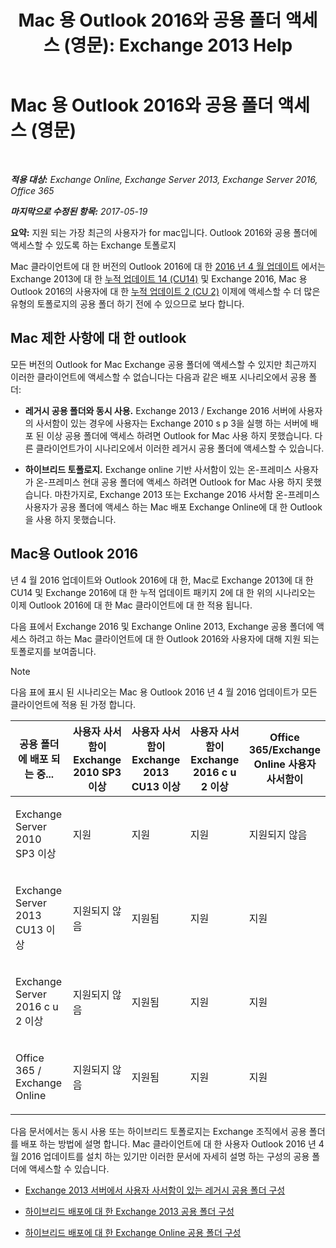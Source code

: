 ﻿---
title: 'Mac 용 Outlook 2016와 공용 폴더 액세스 (영문): Exchange 2013 Help'
TOCTitle: Mac 용 Outlook 2016와 공용 폴더 액세스 (영문)
ms:assetid: bc9b8226-bd8b-4edc-882b-4f19cfe118eb
ms:mtpsurl: https://technet.microsoft.com/ko-kr/library/Mt788631(v=EXCHG.150)
ms:contentKeyID: 74115369
ms.date: 05/22/2018
mtps_version: v=EXCHG.150
ms.translationtype: MT
---

# Mac 용 Outlook 2016와 공용 폴더 액세스 (영문)

 

_**적용 대상:** Exchange Online, Exchange Server 2013, Exchange Server 2016, Office 365_

_**마지막으로 수정된 항목:** 2017-05-19_

**요약:**  지원 되는 가장 최근의 사용자가 for mac입니다. Outlook 2016와 공용 폴더에 액세스할 수 있도록 하는 Exchange 토폴로지

Mac 클라이언트에 대 한 버전의 Outlook 2016에 대 한 [2016 년 4 월 업데이트](https://go.microsoft.com/fwlink/?linkid=829202) 에서는 Exchange 2013에 대 한 [누적 업데이트 14 (CU14)](https://go.microsoft.com/fwlink/p/?linkid=849432) 및 Exchange 2016, Mac 용 Outlook 2016의 사용자에 대 한 [누적 업데이트 2 (CU 2)](https://go.microsoft.com/fwlink/p/?linkid=849793) 이제에 액세스할 수 더 많은 유형의 토폴로지의 공용 폴더 하기 전에 수 있으므로 보다 합니다.

## Mac 제한 사항에 대 한 outlook

모든 버전의 Outlook for Mac Exchange 공용 폴더에 액세스할 수 있지만 최근까지 이러한 클라이언트에 액세스할 수 없습니다는 다음과 같은 배포 시나리오에서 공용 폴더:

  - **레거시 공용 폴더와 동시 사용.** Exchange 2013 / Exchange 2016 서버에 사용자의 사서함이 있는 경우에 사용자는 Exchange 2010 s p 3을 실행 하는 서버에 배포 된 이상 공용 폴더에 액세스 하려면 Outlook for Mac 사용 하지 못했습니다. 다른 클라이언트가이 시나리오에서 이러한 레거시 공용 폴더에 액세스할 수 있습니다.

  - **하이브리드 토폴로지.** Exchange online 기반 사서함이 있는 온-프레미스 사용자가 온-프레미스 현대 공용 폴더에 액세스 하려면 Outlook for Mac 사용 하지 못했습니다. 마찬가지로, Exchange 2013 또는 Exchange 2016 사서함 온-프레미스 사용자가 공용 폴더에 액세스 하는 Mac 배포 Exchange Online에 대 한 Outlook을 사용 하지 못했습니다.

## Mac용 Outlook 2016

년 4 월 2016 업데이트와 Outlook 2016에 대 한, Mac로 Exchange 2013에 대 한 CU14 및 Exchange 2016에 대 한 누적 업데이트 패키지 2에 대 한 위의 시나리오는 이제 Outlook 2016에 대 한 Mac 클라이언트에 대 한 적용 됩니다.

다음 표에서 Exchange 2016 및 Exchange Online 2013, Exchange 공용 폴더에 액세스 하려고 하는 Mac 클라이언트에 대 한 Outlook 2016와 사용자에 대해 지원 되는 토폴로지를 보여줍니다.


> [!NOTE]
> 다음 표에 표시 된 시나리오는 Mac 용 Outlook 2016 년 4 월 2016 업데이트가 모든 클라이언트에 적용 된 가정 합니다.




<table>
<colgroup>
<col style="width: 20%" />
<col style="width: 20%" />
<col style="width: 20%" />
<col style="width: 20%" />
<col style="width: 20%" />
</colgroup>
<thead>
<tr class="header">
<th>공용 폴더에 배포 되는 중...</th>
<th>사용자 사서함이 Exchange 2010 SP3 이상</th>
<th>사용자 사서함이 Exchange 2013 CU13 이상</th>
<th>사용자 사서함이 Exchange 2016 c u 2 이상</th>
<th>Office 365/Exchange Online 사용자 사서함이</th>
</tr>
</thead>
<tbody>
<tr class="odd">
<td><p>Exchange Server 2010 SP3 이상</p></td>
<td><p>지원</p></td>
<td><p>지원</p></td>
<td><p>지원</p></td>
<td><p>지원되지 않음</p></td>
</tr>
<tr class="even">
<td><p>Exchange Server 2013 CU13 이상</p></td>
<td><p>지원되지 않음</p></td>
<td><p>지원됨</p></td>
<td><p>지원</p></td>
<td><p>지원</p></td>
</tr>
<tr class="odd">
<td><p>Exchange Server 2016 c u 2 이상</p></td>
<td><p>지원되지 않음</p></td>
<td><p>지원됨</p></td>
<td><p>지원</p></td>
<td><p>지원</p></td>
</tr>
<tr class="even">
<td><p>Office 365 / Exchange Online</p></td>
<td><p>지원되지 않음</p></td>
<td><p>지원됨</p></td>
<td><p>지원</p></td>
<td><p>지원</p></td>
</tr>
</tbody>
</table>


다음 문서에서는 동시 사용 또는 하이브리드 토폴로지는 Exchange 조직에서 공용 폴더를 배포 하는 방법에 설명 합니다. Mac 클라이언트에 대 한 사용자 Outlook 2016 년 4 월 2016 업데이트를 설치 하는 있기만 이러한 문서에 자세히 설명 하는 구성의 공용 폴더에 액세스할 수 있습니다.

  - [Exchange 2013 서버에서 사용자 사서함이 있는 레거시 공용 폴더 구성](configure-legacy-public-folders-where-user-mailboxes-are-on-exchange-2013-servers-exchange-2013-help.md)

  - [하이브리드 배포에 대 한 Exchange 2013 공용 폴더 구성](configure-exchange-2013-public-folders-for-a-hybrid-deployment-exchange-2013-help.md)

  - [하이브리드 배포에 대 한 Exchange Online 공용 폴더 구성](configure-exchange-online-public-folders-for-a-hybrid-deployment-exchange-2013-help.md)

